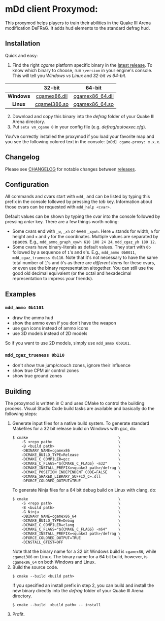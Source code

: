 # mDd client Proxymod:

This proxymod helps players to train their abilities in the Quake III Arena modification DeFRaG. It adds hud elements to the standard defrag hud.

## Installation
Quick and easy:
  1. Find the right *cgame* platform specific binary in the [latest release](../../releases/latest). To know which binary to choose, run `\version` in your engine's console. This will tell you *Windows vs Linux* and *32-bit vs 64-bit*.

|             | **32-bit** | **64-bit** |
| :---------: | :--------: | :--------: |
| **Windows** | [cgamex86.dll](../../releases/latest/download/cgamex86.dll) | [cgamex86_64.dll](../../releases/latest/download/cgamex86_64.dll) |
|  **Linux**  | [cgamei386.so](../../releases/latest/download/cgamei386.so) | [cgamex86_64.so](../../releases/latest/download/cgamex86_64.so)   |

  2. Download and copy this binary into the *defrag* folder of your Quake III Arena directory.
  3. Put `seta vm_cgame 0` in your config file (e.g. *defrag/autoexec.cfg*).

You've correctly installed the proxymod if you load your favorite map and you see the following colored text in the console: `[mDd] cgame-proxy: x.x.x`.

## Changelog
Please see [CHANGELOG](CHANGELOG.md) for notable changes between [releases](../../releases).

## Configuration
All commands and cvars start with `mdd_` and can be listed by typing this prefix in the console followed by pressing the *tab* key. Information about those cvars can be requested with `mdd_help <cvar>`.

Default values can be shown by typing the cvar into the console followed by pressing *enter* key. There are a few things worth noting:
  * Some cvars end with `_w`, `_xh` or even `_xywh`. Here `w` stands for width, `h` for height and `x` and `y` for the coordinates. Multiple values are separated by spaces.
  E.g., `mdd_ammo_graph_xywh 610 100 24 24`, `mdd_cgaz_yh 180 12`.
  * Some cvars have binary-literals as default values. They start with `0b` followed by a sequence of `1`'s and `0`'s.
  E.g., `mdd_ammo 0b0011`, `mdd_cgaz_trueness 0b110`.
  Note that it's not necessary to have the same total number of `1`'s and `0`'s as there are *different items* for these cvars, or even use the binary representation altogether. You can still use the good old decimal equivalent (or the octal and hexadecimal representation to impress your friends).

## Examples
### `mdd_ammo 0b1101`
  * draw the ammo hud
  * show the ammo even if you don't have the weapon
  * use gun icons instead of ammo icons
  * use 3D models instead of 2D models

So if you want to use 2D models, simply use `mdd_ammo 0b0101`.

### `mdd_cgaz_trueness 0b110`
  * don't show true jump/crouch zones, ignore their influence
  * show true CPM air control zones
  * show true ground zones

## Building
The proxymod is written in C and uses CMake to control the building process. Visual Studio Code build tasks are available and basically do the following steps:
1. Generate input files for a native build system.
   To generate standard Makefiles for a 32 bit release build on Windows with gcc, do:
   ```
   $ cmake                                         \
       -S <repo path>                              \
       -B <build path>                             \
       -DBINARY_NAME=cgamex86                      \
       -DCMAKE_BUILD_TYPE=Release                  \
       -DCMAKE_C_COMPILER=gcc                      \
       -DCMAKE_C_FLAGS="${CMAKE_C_FLAGS} -m32"     \
       -DCMAKE_INSTALL_PREFIX=<quake3 path>/defrag \
       -DCMAKE_POSITION_INDEPENDENT_CODE=FALSE     \
       -DCMAKE_SHARED_LIBRARY_SUFFIX_C=.dll        \
       -DFORCE_COLORED_OUTPUT=TRUE
   ```
   To generate Ninja files for a 64 bit debug build on Linux with clang, do:
   ```
   $ cmake                                         \
       -S <repo path>                              \
       -B <build path>                             \
       -G Ninja                                    \
       -DBINARY_NAME=cgamex86_64                   \
       -DCMAKE_BUILD_TYPE=Debug                    \
       -DCMAKE_C_COMPILER=clang                    \
       -DCMAKE_C_FLAGS="${CMAKE_C_FLAGS} -m64"     \
       -DCMAKE_INSTALL_PREFIX=<quake3 path>/defrag \
       -DFORCE_COLORED_OUTPUT=TRUE                 \
       -DINSTALL_GTEST=OFF
   ```
   Note that the binary name for a 32 bit Windows build is `cgamex86`, while `cgamei386` on Linux. The binary name for a 64 bit build, however, is `cgamex86_64` on both Windows and Linux.
2. Build the source code.
   ```
   $ cmake --build <build path>
   ```
   If you specified an install prefix in step 2, you can build and install the new binary directly into the *defrag* folder of your Quake III Arena directory.
   ```
   $ cmake --build  <build path> -- install
   ```
3. Profit.
